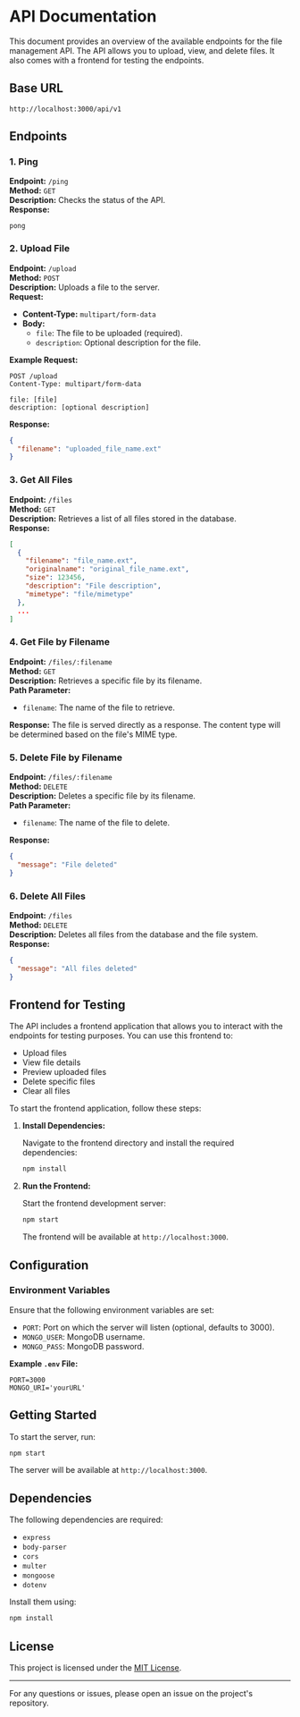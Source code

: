 # API Documentation

This document provides an overview of the available endpoints for the file management API. The API allows you to upload, view, and delete files. It also comes with a frontend for testing the endpoints.

## Base URL

```
http://localhost:3000/api/v1
```

## Endpoints

### 1. Ping

**Endpoint:** `/ping`  
**Method:** `GET`  
**Description:** Checks the status of the API.  
**Response:**

```text
pong
```

### 2. Upload File

**Endpoint:** `/upload`  
**Method:** `POST`  
**Description:** Uploads a file to the server.  
**Request:**
- **Content-Type:** `multipart/form-data`
- **Body:**
  - `file`: The file to be uploaded (required).
  - `description`: Optional description for the file.

**Example Request:**

```http
POST /upload
Content-Type: multipart/form-data

file: [file]
description: [optional description]
```

**Response:**

```json
{
  "filename": "uploaded_file_name.ext"
}
```

### 3. Get All Files

**Endpoint:** `/files`  
**Method:** `GET`  
**Description:** Retrieves a list of all files stored in the database.  
**Response:**

```json
[
  {
    "filename": "file_name.ext",
    "originalname": "original_file_name.ext",
    "size": 123456,
    "description": "File description",
    "mimetype": "file/mimetype"
  },
  ...
]
```

### 4. Get File by Filename

**Endpoint:** `/files/:filename`  
**Method:** `GET`  
**Description:** Retrieves a specific file by its filename.  
**Path Parameter:**
- `filename`: The name of the file to retrieve.

**Response:** The file is served directly as a response. The content type will be determined based on the file's MIME type.

### 5. Delete File by Filename

**Endpoint:** `/files/:filename`  
**Method:** `DELETE`  
**Description:** Deletes a specific file by its filename.  
**Path Parameter:**
- `filename`: The name of the file to delete.

**Response:**

```json
{
  "message": "File deleted"
}
```

### 6. Delete All Files

**Endpoint:** `/files`  
**Method:** `DELETE`  
**Description:** Deletes all files from the database and the file system.  
**Response:**

```json
{
  "message": "All files deleted"
}
```

## Frontend for Testing

The API includes a frontend application that allows you to interact with the endpoints for testing purposes. You can use this frontend to:

- Upload files
- View file details
- Preview uploaded files
- Delete specific files
- Clear all files

To start the frontend application, follow these steps:

1. **Install Dependencies:**

   Navigate to the frontend directory and install the required dependencies:

   ```bash
   npm install
   ```

2. **Run the Frontend:**

   Start the frontend development server:

   ```bash
   npm start
   ```

   The frontend will be available at `http://localhost:3000`.

## Configuration

### Environment Variables

Ensure that the following environment variables are set:

- `PORT`: Port on which the server will listen (optional, defaults to 3000).
- `MONGO_USER`: MongoDB username.
- `MONGO_PASS`: MongoDB password.

**Example `.env` File:**

```
PORT=3000
MONGO_URI='yourURL'
```

## Getting Started

To start the server, run:

```bash
npm start
```

The server will be available at `http://localhost:3000`.

## Dependencies

The following dependencies are required:

- `express`
- `body-parser`
- `cors`
- `multer`
- `mongoose`
- `dotenv`

Install them using:

```bash
npm install
```

## License

This project is licensed under the [MIT License](LICENSE).

---

For any questions or issues, please open an issue on the project's repository.
